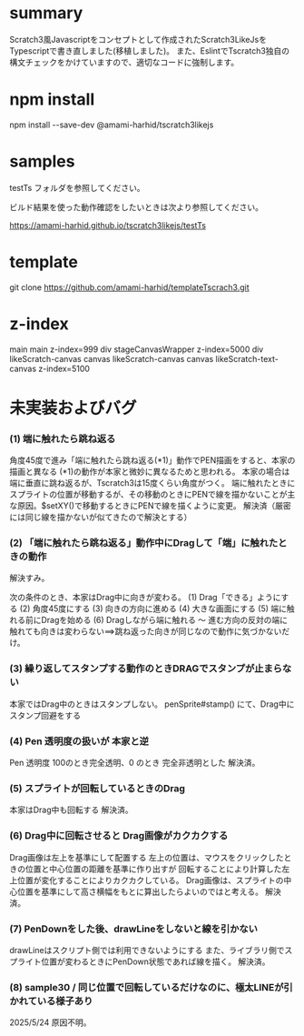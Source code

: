 # summary
Scratch3風Javascriptをコンセプトとして作成されたScratch3LikeJsをTypescriptで書き直しました(移植しました)。
また、EslintでTscratch3独自の構文チェックをかけていますので、適切なコードに強制します。

# npm install
npm install --save-dev @amami-harhid/tscratch3likejs

# samples

testTs フォルダを参照してください。

ビルド結果を使った動作確認をしたいときは次より参照してください。

https://amami-harhid.github.io/tscratch3likejs/testTs

# template 
git clone https://github.com/amami-harhid/templateTscrach3.git

# z-index
main main z-index=999
    div stageCanvasWrapper z-index=5000
        div likeScratch-canvas 
            canvas likeScratch-canvas
            canvas likeScratch-text-canvas z-index=5100
    <img z-index=5500>

# 未実装およびバグ
### (1) 端に触れたら跳ね返る
角度45度で進み「端に触れたら跳ね返る(*1)」動作でPEN描画をすると、本家の描画と異なる
(*1)の動作が本家と微妙に異なるためと思われる。
本家の場合は 端に垂直に跳ね返るが、Tscratch3は15度くらい角度がつく。
端に触れたときにスプライトの位置が移動するが、その移動のときにPENで線を描かないことが主な原因。$setXY()で移動するときにPENで線を描くように変更。
解決済（厳密には同じ線を描かないが似てきたので解決とする）


### (2) 「端に触れたら跳ね返る」動作中にDragして「端」に触れたときの動作
解決すみ。

次の条件のとき、本家はDrag中に向きが変わる。
(1) Drag「できる」ようにする
(2) 角度45度にする
(3) 向きの方向に進める
(4) 大きな画面にする
(5) 端に触れる前にDragを始める
(6) Dragしながら端に触れる
～ 進む方向の反対の端に触れても向きは変わらない==>跳ね返った向きが同じなので動作に気づかないだけ。

### (3) 繰り返してスタンプする動作のときDRAGでスタンプが止まらない
本家ではDrag中のときはスタンプしない。
penSprite#stamp() にて、Drag中にスタンプ回避をする

### (4) Pen 透明度の扱いが 本家と逆
Pen 透明度 100のとき完全透明、0 のとき 完全非透明とした
解決済。

### (5) スプライトが回転しているときのDrag
本家はDrag中も回転する
解決済。

### (6) Drag中に回転させると Drag画像がカクカクする
Drag画像は左上を基準にして配置する
左上の位置は、マウスをクリックしたときの位置と中心位置の距離を基準に作り出すが
回転することにより計算した左上位置が変化することによりカクカクしている。
Drag画像は、スプライトの中心位置を基準にして高さ横幅をもとに算出したらよいのではと考える。
解決済。

### (7) PenDownをした後、drawLineをしないと線を引かない
drawLineはスクリプト側では利用できないようにする
また、ライブラリ側でスプライト位置が変わるときにPenDown状態であれば線を描く。
解決済。

### (8) sample30 / 同じ位置で回転しているだけなのに、極太LINEが引かれている様子あり
2025/5/24 原因不明。